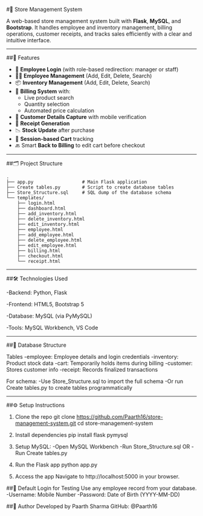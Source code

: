 #🛒 Store Management System

A web-based store management system built with **Flask**, **MySQL**, and **Bootstrap**. It handles employee and inventory management, billing operations, customer receipts, and tracks sales efficiently with a clear and intuitive interface.

---

##🚀 Features

- 🔐 **Employee Login** (with role-based redirection: manager or staff)
- 👨‍💼 **Employee Management** (Add, Edit, Delete, Search)
- 📦 **Inventory Management** (Add, Edit, Delete, Search)
- 🧾 **Billing System** with:
  - Live product search
  - Quantity selection
  - Automated price calculation
- 📱 **Customer Details Capture** with mobile verification
- 🧾 **Receipt Generation**
- 📉 **Stock Update** after purchase
- 🧭 **Session-based Cart** tracking
- 🔙 Smart **Back to Billing** to edit cart before checkout

---

##🗂️ Project Structure
```plaintext
.
├── app.py                  # Main Flask application
├── Create tables.py        # Script to create database tables
├── Store_Structure.sql     # SQL dump of the database schema
└── templates/
    ├── login.html
    ├── dashboard.html
    ├── add_inventory.html
    ├── delete_inventory.html
    ├── edit_inventory.html
    ├── employee.html
    ├── add_employee.html
    ├── delete_employee.html
    ├── edit_employee.html
    ├── billing.html
    ├── checkout.html
    └── receipt.html
```
---

##🛠️ Technologies Used

-Backend: Python, Flask

-Frontend: HTML5, Bootstrap 5

-Database: MySQL (via PyMySQL)

-Tools: MySQL Workbench, VS Code

---

##💽 Database Structure

Tables
-employee: Employee details and login credentials
-inventory: Product stock data
-cart: Temporarily holds items during billing
-customer: Stores customer info
-receipt: Records finalized transactions


For schema:
-Use Store_Structure.sql to import the full schema
-Or run Create tables.py to create tables programmatically

---

##⚙️ Setup Instructions
1. Clone the repo
  git clone https://github.com/Paarth16/store-management-system.git
  cd store-management-system

2. Install dependencies
  pip install flask pymysql

3. Setup MySQL:
-Open MySQL Workbench
  -Run Store_Structure.sql 
  OR
-Run Create tables.py

4. Run the Flask app
  python app.py

5. Access the app
  Navigate to http://localhost:5000 in your browser.

##🧪 Default Login for Testing
Use any employee record from your database.
  -Username: Mobile Number
  -Password: Date of Birth (YYYY-MM-DD)

##📌 Author
Developed by Paarth Sharma
GitHub: @Paarth16
